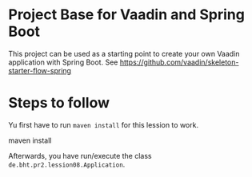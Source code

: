 # Project Base for Vaadin and Spring Boot

This project can be used as a starting point to create your own Vaadin application with Spring Boot. 
See https://github.com/vaadin/skeleton-starter-flow-spring

# Steps to follow

Yu first have to run `maven install` for this lession to work. 

maven install

Afterwards, you have run/execute the class `de.bht.pr2.lession08.Application`.
